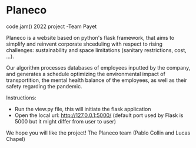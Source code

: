 # Planeco
code.jam() 2022 project -Team Payet

Planeco is a website based on python's flask framework, that aims to simplify and reinvent corporate shceduling 
with respect to rising challenges: sustainability and space limitations (sanitary restrictions, cost, ...).

Our algorithm processes databases of employees inputted by the company, and generates a schedule optimizing the
environmental impact of transportition, the mental health balance of the employees, as well as their safety
regarding the pandemic. 

Instructions:
- Run the view.py file, this will initiate the flask application
- Open the local url: http://127.0.0.1:5000/ (default port used by Flask is 5000 but it might differ from user to user)


We hope you will like the project!
The Planeco team (Pablo Collin and Lucas Chapel)
